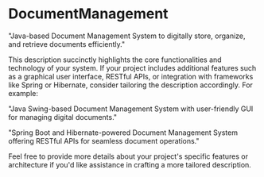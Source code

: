 # DocumentManagement
"Java-based Document Management System to digitally store, organize, and retrieve documents efficiently."

This description succinctly highlights the core functionalities and technology of your system. If your project includes additional features such as a graphical user interface, RESTful APIs, or integration with frameworks like Spring or Hibernate, consider tailoring the description accordingly. For example:

"Java Swing-based Document Management System with user-friendly GUI for managing digital documents."

"Spring Boot and Hibernate-powered Document Management System offering RESTful APIs for seamless document operations."

Feel free to provide more details about your project's specific features or architecture if you'd like assistance in crafting a more tailored description.




